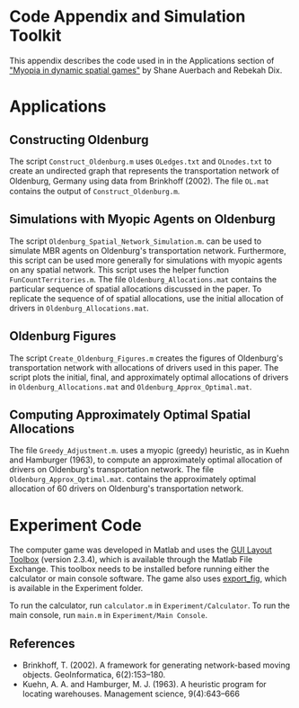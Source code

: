 # Code Appendix and Simulation Toolkit
This appendix describes the code used in in the Applications section of ["Myopia in dynamic spatial games"](https://drive.google.com/file/d/1HlA9ZUYV35VE9Zcm1NtbEbxDBxtZf92j/view) by Shane Auerbach and Rebekah Dix.

# Applications
## Constructing Oldenburg
The script ```Construct_Oldenburg.m``` uses ```OLedges.txt``` and ```OLnodes.txt``` to create an undirected graph that represents the transportation network of Oldenburg, Germany using data from Brinkhoﬀ (2002). The file ```OL.mat``` contains the output of ```Construct_Oldenburg.m```.

## Simulations with Myopic Agents on Oldenburg
The script ```Oldenburg_Spatial_Network_Simulation.m```. can be used to simulate MBR agents on Oldenburg's transportation network. Furthermore, this script can be used more generally for simulations with myopic agents on any spatial network. This script uses the helper function ```FunCountTerritories.m```.  The file ```Oldenburg_Allocations.mat``` contains the particular sequence of spatial allocations discussed in the paper. To replicate the sequence of of spatial allocations, use the initial allocation of drivers in ```Oldenburg_Allocations.mat```.

## Oldenburg Figures
The script ```Create_Oldenburg_Figures.m``` creates the figures of Oldenburg's transportation network with allocations of drivers used in this paper. The script plots the initial, final, and approximately optimal allocations of drivers in ```Oldenburg_Allocations.mat``` and ```Oldenburg_Approx_Optimal.mat```.

## Computing Approximately Optimal Spatial Allocations
The file ```Greedy_Adjustment.m```. uses a myopic (greedy) heuristic, as in Kuehn and Hamburger (1963), to compute an approximately optimal allocation of drivers on Oldenburg's transportation network. The file ```Oldenburg_Approx_Optimal.mat```. contains the approximately optimal allocation of 60 drivers on Oldenburg's transportation network. 

# Experiment Code

The computer game was developed in Matlab and uses the [GUI Layout Toolbox](https://www.mathworks.com/matlabcentral/fileexchange/47982-gui-layout-toolbox) (version 2.3.4), which is available through the Matlab File Exchange. This toolbox needs to be installed before running either the calculator or main console software. The game also uses [export_fig](https://www.mathworks.com/matlabcentral/fileexchange/23629-export_fig), which is available in the Experiment folder.

To run the calculator, run ```calculator.m``` in ```Experiment/Calculator```.  To run the main console, run ```main.m``` in ```Experiment/Main Console```.

## References
* Brinkhoff, T. (2002). A framework for generating network-based moving objects. GeoInformatica, 6(2):153–180.
* Kuehn, A. A. and Hamburger, M. J. (1963). A heuristic program for locating warehouses. Management science, 9(4):643–666
